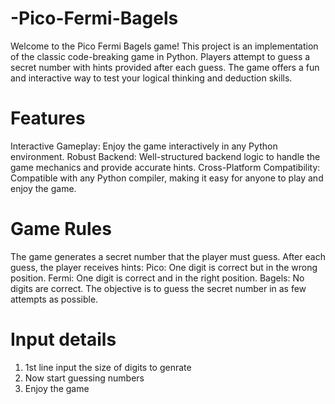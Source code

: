 # -Pico-Fermi-Bagels
Welcome to the Pico Fermi Bagels game! This project is an implementation of the classic code-breaking game in Python. Players attempt to guess a secret number with hints provided after each guess. The game offers a fun and interactive way to test your logical thinking and deduction skills.

# Features
Interactive Gameplay: Enjoy the game interactively in any Python environment.
Robust Backend: Well-structured backend logic to handle the game mechanics and provide accurate hints.
Cross-Platform Compatibility: Compatible with any Python compiler, making it easy for anyone to play and enjoy the game.

# Game Rules
The game generates a secret number that the player must guess.
After each guess, the player receives hints:
Pico: One digit is correct but in the wrong position.
Fermi: One digit is correct and in the right position.
Bagels: No digits are correct.
The objective is to guess the secret number in as few attempts as possible.

# Input details 
1. 1st line input the size of digits to genrate 
2. Now start guessing numbers
3. Enjoy the game
